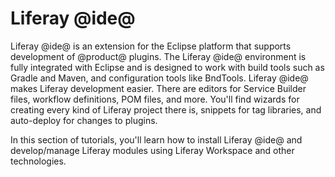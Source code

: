 # Liferay @ide@ [](id=liferay-ide)

Liferay @ide@ is an extension for the Eclipse platform that supports development
of @product@ plugins. The Liferay @ide@ environment is fully integrated with
Eclipse and is designed to work with build tools such as Gradle and Maven, and
configuration tools like BndTools. Liferay @ide@ makes Liferay development
easier. There are editors for Service Builder files, workflow definitions, POM
files, and more. You'll find wizards for creating every kind of Liferay project
there is, snippets for tag libraries, and auto-deploy for changes to plugins.

In this section of tutorials, you'll learn how to install Liferay @ide@ and
develop/manage Liferay modules using Liferay Workspace and other technologies.
